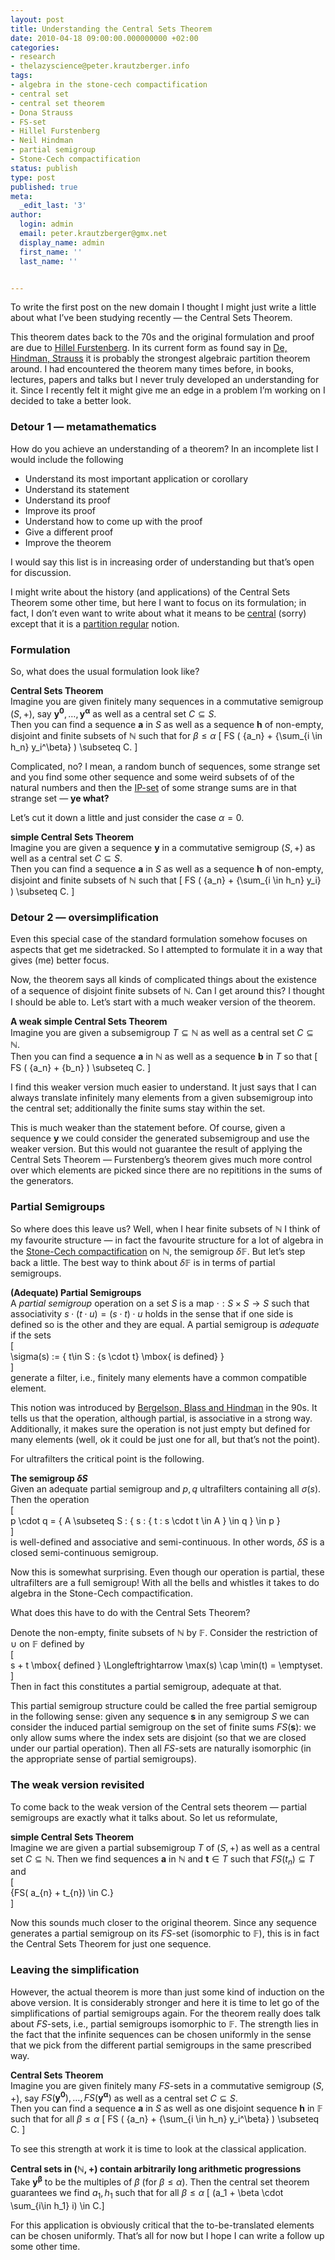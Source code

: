 ```yaml
---
layout: post
title: Understanding the Central Sets Theorem
date: 2010-04-18 09:00:00.000000000 +02:00
categories:
- research
- thelazyscience@peter.krautzberger.info
tags:
- algebra in the stone-cech compactification
- central set
- central set theorem
- Dona Strauss
- FS-set
- Hillel Furstenberg
- Neil Hindman
- partial semigroup
- Stone-Cech compactification
status: publish
type: post
published: true
meta:
  _edit_last: '3'
author:
  login: admin
  email: peter.krautzberger@gmx.net
  display_name: admin
  first_name: ''
  last_name: ''


---
```


To write the first post on the new domain I thought I might just write a little about what I’ve been studying recently — the Central Sets Theorem.

This theorem dates back to the 70s and the original formulation and proof are due to [Hillel Furstenberg](http://en.wikipedia.org/wiki/Hillel_Furstenberg). In its current form as found say in [De, Hindman, Strauss](http://mysite.verizon.net/nhindman/research/newcentral.pdf) it is probably the strongest algebraic partition theorem around. I had encountered the theorem many times before, in books, lectures, papers and talks but I never truly developed an understanding for it. Since I recently felt it might give me an edge in a problem I’m working on I decided to take a better look.

### Detour 1 — metamathematics

How do you achieve an understanding of a theorem? In an incomplete list I would include the following

*   Understand its most important application or corollary
*   Understand its statement
*   Understand its proof
*   Improve its proof
*   Understand how to come up with the proof
*   Give a different proof
*   Improve the theorem

I would say this list is in increasing order of understanding but that’s open for discussion.

I might write about the history (and applications) of the Central Sets Theorem some other time, but here I want to focus on its formulation; in fact, I don’t even want to write about what it means to be [central](http://en.wikipedia.org/wiki/Partition_regularity) (sorry) except that it is a [partition regular](http://en.wikipedia.org/wiki/Partition_regularity) notion.

### Formulation

So, what does the usual formulation look like?

**Central Sets Theorem**  
 Imagine you are given finitely many sequences in a commutative semigroup $(S,+)$, say $\mathbf{y^0}, \ldots, \mathbf{y^\alpha}$ as well as a central set $C \subseteq S$.  
 Then you can find a sequence $\mathbf{a}$ in $S$ as well as a sequence $\mathbf{h}$ of non-empty, disjoint and finite subsets of $\mathbb{N}$ such that for $\beta \leq \alpha$ \[ FS ( {a_n} + {\sum_{i \in h_n} y_i^\beta} ) \subseteq C. \]

Complicated, no? I mean, a random bunch of sequences, some strange set and you find some other sequence and some weird subsets of of the natural numbers and then the [IP-set](http://en.wikipedia.org/wiki/IP_set) of some strange sums are in that strange set — **ye what?**

Let’s cut it down a little and just consider the case $\alpha = 0$.

**simple Central Sets Theorem**  
 Imagine you are given a sequence $\mathbf{y}$ in a commutative semigroup $(S,+)$ as well as a central set $C \subseteq S$.  
 Then you can find a sequence $\mathbf{a}$ in $S$ as well as a sequence $\mathbf{h}$ of non-empty, disjoint and finite subsets of $\mathbb{N}$ such that \[ FS ( {a_n} + {\sum_{i \in h_n} y_i} ) \subseteq C. \]

### Detour 2 — oversimplification

Even this special case of the standard formulation somehow focuses on aspects that get me sidetracked. So I attempted to formulate it in a way that gives (me) better focus.

Now, the theorem says all kinds of complicated things about the existence of a sequence of disjoint finite subsets of $\mathbb{N}$. Can I get around this? I thought I should be able to. Let’s start with a much weaker version of the theorem.

**A weak simple Central Sets Theorem**  
 Imagine you are given a subsemigroup $T \subseteq \mathbb{N}$ as well as a central set $C \subseteq \mathbb{N}$.  
 Then you can find a sequence $\mathbf{a}$ in $\mathbb{N}$ as well as a sequence $\mathbf{b}$ in $T$ so that \[ FS ( {a_n} + {b_n} ) \subseteq C. \]

I find this weaker version much easier to understand. It just says that I can always translate infinitely many elements from a given subsemigroup into the central set; additionally the finite sums stay within the set.

This is much weaker than the statement before. Of course, given a sequence $\mathbf{y}$ we could consider the generated subsemigroup and use the weaker version. But this would not guarantee the result of applying the Central Sets Theorem — Furstenberg’s theorem gives much more control over which elements are picked since there are no repititions in the sums of the generators.

### Partial Semigroups

So where does this leave us? Well, when I hear finite subsets of $\mathbb{N}$ I think of my favourite structure — in fact the favourite structure for a lot of algebra in the [Stone-Cech compactification](http://en.wikipedia.org/wiki/Stone%E2%80%93%C4%8Cech_compactification#Addition_on_the_Stone.E2.80.93.C4.8Cech_compactification_of_the_naturals) on $\mathbb{N}$, the semigroup $\delta \mathbb{F}$. But let’s step back a little. The best way to think about $\delta \mathbb{F}$ is in terms of partial semigroups.

**(Adequate) Partial Semigroups**  
 A _partial semigroup_ operation on a set $S$ is a map $\cdot: S \times S \rightarrow S$ such that associativity $s \cdot (t \cdot u) = (s \cdot t) \cdot u$ holds in the sense that if one side is defined so is the other and they are equal. A partial semigroup is _adequate_ if the sets  
 \[  
 \sigma(s) := \{ t\in S : {s \cdot t} \mbox{ is defined} \}  
 \]  
 generate a filter, i.e., finitely many elements have a common compatible element.

This notion was introduced by [Bergelson, Blass and Hindman](http://www.math.lsa.umich.edu/~ablass/bbh.pdf) in the 90s. It tells us that the operation, although partial, is associative in a strong way. Additionally, it makes sure the operation is not just empty but defined for many elements (well, ok it could be just one for all, but that’s not the point).

For ultrafilters the critical point is the following.

**The semigroup $\delta S$**  
 Given an adequate partial semigroup and $p,q$ ultrafilters containing all $\sigma(s)$. Then the operation  
 \[  
 p \cdot q = \{ A \subseteq S : \{ s : \{ t : s \cdot t \in A \} \in q \} \in p \}  
 \]  
 is well-defined and associative and semi-continuous. In other words, $\delta S$ is a closed semi-continuous semigroup.

Now this is somewhat surprising. Even though our operation is partial, these ultrafilters are a full semigroup! With all the bells and whistles it takes to do algebra in the Stone-Cech compactification.

What does this have to do with the Central Sets Theorem?

Denote the non-empty, finite subsets of $\mathbb{N}$ by $\mathbb{F}$. Consider the restriction of $\cup$ on $\mathbb{F}$ defined by  
 \[  
 s + t \mbox{ defined } \Longleftrightarrow \max(s) \cap \min(t) = \emptyset.  
 \]  
 Then in fact this constitutes a partial semigroup, adequate at that.

This partial semigroup structure could be called the free partial semigroup in the following sense: given any sequence $\mathbf{s}$ in any semigroup $S$ we can consider the induced partial semigroup on the set of finite sums ${FS( \mathbf{s} ) }$: we only allow sums where the index sets are disjoint (so that we are closed under our partial operation). Then all $FS$-sets are naturally isomorphic (in the appropriate sense of partial semigroups).

### The weak version revisited

To come back to the weak version of the Central sets theorem — partial semigroups are exactly what it talks about. So let us reformulate,

**simple Central Sets Theorem**  
 Imagine we are given a partial subsemigroup $T$ of $(S,+)$ as well as a central set $C \subseteq \mathbb{N}$. Then we find sequences $\mathbf{a}$ in $\mathbb{N}$ and $\mathbf{t} \in T$ such that $FS ( {t_n} ) \subseteq T$ and  
 \[  
 {FS( a_{n} + t_{n}) \in C.}  
 \]

Now this sounds much closer to the original theorem. Since any sequence generates a partial semigroup on its $FS$-set (isomorphic to $\mathbb{F}$), this is in fact the Central Sets Theorem for just one sequence.

### Leaving the simplification

However, the actual theorem is more than just some kind of induction on the above version. It is considerably stronger and here it is time to let go of the simplifications of partial semigroups again. For the theorem really does talk about $FS$-sets, i.e., partial semigroups isomorphic to $\mathbb{F}$. The strength lies in the fact that the infinite sequences can be chosen uniformly in the sense that we pick from the different partial semigroups in the same prescribed way.

**Central Sets Theorem**  
 Imagine you are given finitely many $FS$-sets in a commutative semigroup $(S,+)$, say ${FS( {\mathbf{y^0}} )}, {\ldots}, {FS( {\mathbf{y^\alpha}} )}$ as well as a central set $C \subseteq S$.  
 Then you can find a sequence $\mathbf{a}$ in $S$ as well as one disjoint sequence $\mathbf{h}$ in $\mathbb{F}$ such that for all $\beta \leq \alpha$ \[ FS ( {a_n} + {\sum_{i \in h_n} y_i^\beta} ) \subseteq C. \]

To see this strength at work it is time to look at the classical application.

**Central sets in $( \mathbb{N},+)$ contain arbitrarily long arithmetic progressions**  
 Take $\mathbf{y^\beta}$ to be the multiples of $\beta$ (for $\beta \leq \alpha$). Then the central set theorem guarantees we find $a_1, h_1$ such that for all $\beta \leq \alpha$ \[ (a_1 + \beta \cdot \sum_{i\in h_1} i) \in C.\]

For this application is obviously critical that the to-be-translated elements can be chosen uniformly. That’s all for now but I hope I can write a follow up some other time.